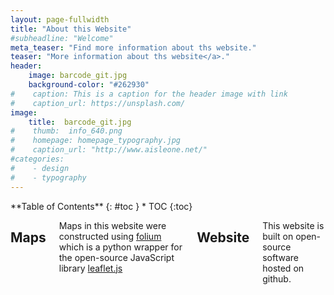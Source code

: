 ```yaml
---
layout: page-fullwidth
title: "About this Website"
#subheadline: "Welcome"
meta_teaser: "Find more information about ths website."
teaser: "More information about ths website</a>."
header:
    image: barcode_git.jpg
    background-color: "#262930"
#    caption: This is a caption for the header image with link
#    caption_url: https://unsplash.com/
image:
    title:  barcode_git.jpg
#    thumb:  info_640.png
#    homepage: homepage_typography.jpg
#    caption_url: "http://www.aisleone.net/"
#categories:
#    - design
#    - typography
---
```

<!--more-->

<div class="row">
<div class="medium-4 medium-push-8 columns" markdown="1">
<div class="panel radius" markdown="1">
**Table of Contents**
{: #toc }
*  TOC
{:toc}
</div>
</div><!-- /.medium-4.columns -->

<div class="medium-8 medium-pull-4 columns" markdown="1">




## Maps

Maps in this website were constructed using [folium](https://python-visualization.github.io/folium/index.html) which is a python wrapper for the open-source JavaScript library [leaflet.js](https://leafletjs.com/)

## Website
This website is built on open-source software hosted on github.


</div><!-- /.medium-8.columns -->
</div><!-- /.row -->
